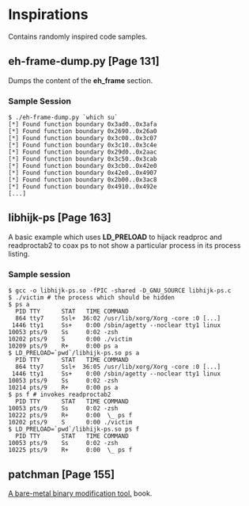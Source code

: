 # Inspirations

Contains randomly inspired code samples.

## eh-frame-dump.py [Page 131]

Dumps the content of the **eh_frame** section.

### Sample Session

```
$ ./eh-frame-dump.py `which su`
[*] Found function boundary 0x3ad0..0x3afa
[*] Found function boundary 0x2690..0x26a0
[*] Found function boundary 0x3c00..0x3c07
[*] Found function boundary 0x3c10..0x3c4e
[*] Found function boundary 0x29d0..0x2aac
[*] Found function boundary 0x3c50..0x3cab
[*] Found function boundary 0x3cb0..0x42e0
[*] Found function boundary 0x42e0..0x4907
[*] Found function boundary 0x2b00..0x3ac8
[*] Found function boundary 0x4910..0x492e
[...]
```

## libhijk-ps [Page 163]

A basic example which uses **LD_PRELOAD** to hijack readproc and readproctab2 to coax ps to not show a particular process in its process listing.

### Sample session

```
$ gcc -o libhijk-ps.so -fPIC -shared -D_GNU_SOURCE libhijk-ps.c
$ ./victim # the process which should be hidden
$ ps a
  PID TTY      STAT   TIME COMMAND
  864 tty7     Ssl+  36:02 /usr/lib/xorg/Xorg -core :0 [...] 
 1446 tty1     Ss+    0:00 /sbin/agetty --noclear tty1 linux
10053 pts/9    Ss     0:02 -zsh
10202 pts/9    S      0:00 ./victim
10209 pts/9    R+     0:00 ps a
$ LD_PRELOAD=`pwd`/libhijk-ps.so ps a
  PID TTY      STAT   TIME COMMAND
  864 tty7     Ssl+  36:05 /usr/lib/xorg/Xorg -core :0 [...]
 1446 tty1     Ss+    0:00 /sbin/agetty --noclear tty1 linux
10053 pts/9    Ss     0:02 -zsh
10214 pts/9    R+     0:00 ps a
$ ps f # invokes readproctab2
  PID TTY      STAT   TIME COMMAND
10053 pts/9    Ss     0:02 -zsh
10222 pts/9    R+     0:00  \_ ps f
10202 pts/9    S      0:00 ./victim
$ LD_PRELOAD=`pwd`/libhijk-ps.so ps f
  PID TTY      STAT   TIME COMMAND
10053 pts/9    Ss     0:02 -zsh
10225 pts/9    R+     0:00  \_ ps f
```

## patchman [Page 155]

[A bare-metal binary modification tool.](https://github.com/0xe1a00000/practical-binary-analysis/tree/master/Inspirations/patchman) book.
